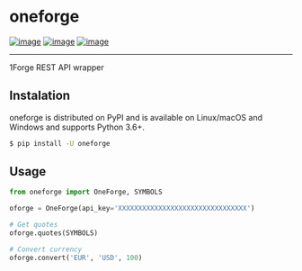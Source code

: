 # oneforge

[![image](https://img.shields.io/pypi/v/oneforge.svg?style=flat-square)](https://pypi.org/project/oneforge)
[![image](https://img.shields.io/pypi/pyversions/oneforge.svg?style=flat-square)](https://pypi.org/project/oneforge)
[![image](https://img.shields.io/pypi/l/oneforge.svg?style=flat-square)](https://pypi.org/project/oneforge)

---

1Forge REST API wrapper

## Instalation
oneforge is distributed on PyPI and is available on Linux/macOS and Windows and supports Python 3.6+.

``` bash
$ pip install -U oneforge
```

## Usage

``` python
from oneforge import OneForge, SYMBOLS

oforge = OneForge(api_key='XXXXXXXXXXXXXXXXXXXXXXXXXXXXXXXX')

# Get quotes
oforge.quotes(SYMBOLS)

# Convert currency
oforge.convert('EUR', 'USD', 100)
```